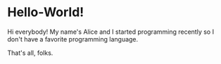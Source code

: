 # Hello-World!

Hi everybody!
My name's Alice and I started programming recently so I don't have a favorite programming language.

That's all, folks. 
